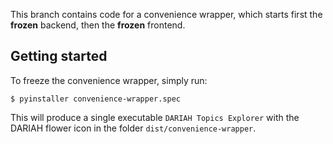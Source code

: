 This branch contains code for a convenience wrapper, which starts first the **frozen** backend, then the **frozen** frontend.

## Getting started
To freeze the convenience wrapper, simply run:

```
$ pyinstaller convenience-wrapper.spec
```

This will produce a single executable `DARIAH Topics Explorer` with the DARIAH flower icon in the folder `dist/convenience-wrapper`.